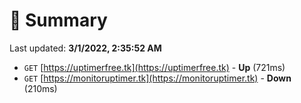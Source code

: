 # 📖 Summary
Last updated: **3/1/2022, 2:35:52 AM**

- `GET` [https://uptimerfree.tk](https://uptimerfree.tk) - **Up** (721ms)
- `GET` [https://monitoruptimer.tk](https://monitoruptimer.tk) - **Down** (210ms)
